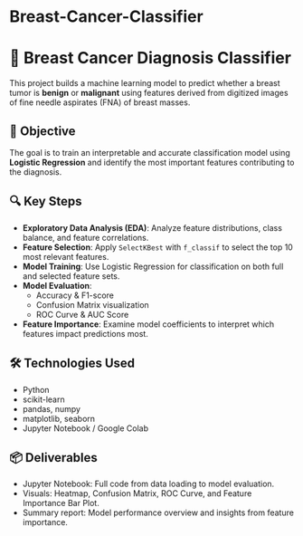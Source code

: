 # Breast-Cancer-Classifier

# 🧠 Breast Cancer Diagnosis Classifier

This project builds a machine learning model to predict whether a breast tumor is **benign** or **malignant** using features derived from digitized images of fine needle aspirates (FNA) of breast masses.

## 🎯 Objective
The goal is to train an interpretable and accurate classification model using **Logistic Regression** and identify the most important features contributing to the diagnosis.

## 🔍 Key Steps
- **Exploratory Data Analysis (EDA)**: Analyze feature distributions, class balance, and feature correlations.
- **Feature Selection**: Apply `SelectKBest` with `f_classif` to select the top 10 most relevant features.
- **Model Training**: Use Logistic Regression for classification on both full and selected feature sets.
- **Model Evaluation**:
  - Accuracy & F1-score
  - Confusion Matrix visualization
  - ROC Curve & AUC Score
- **Feature Importance**: Examine model coefficients to interpret which features impact predictions most.

## 🛠 Technologies Used
- Python
- scikit-learn
- pandas, numpy
- matplotlib, seaborn
- Jupyter Notebook / Google Colab

## 📦 Deliverables
- Jupyter Notebook: Full code from data loading to model evaluation.
- Visuals: Heatmap, Confusion Matrix, ROC Curve, and Feature Importance Bar Plot.
- Summary report: Model performance overview and insights from feature importance.

